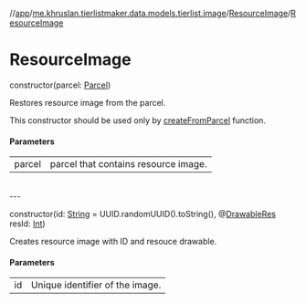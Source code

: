 //[app](../../../index.md)/[me.khruslan.tierlistmaker.data.models.tierlist.image](../index.md)/[ResourceImage](index.md)/[ResourceImage](-resource-image.md)

# ResourceImage

constructor(parcel: [Parcel](https://developer.android.com/reference/kotlin/android/os/Parcel.html))

Restores resource image from the parcel.

This constructor should be used only by [createFromParcel](-c-r-e-a-t-o-r/create-from-parcel.md) function.

#### Parameters

| | |
|---|---|
| parcel | parcel that contains resource image. |
<br>
---
<br>

constructor(id: [String](https://kotlinlang.org/api/latest/jvm/stdlib/kotlin/-string/index.html) = UUID.randomUUID().toString(), @[DrawableRes ](https://developer.android.com/reference/kotlin/androidx/annotation/DrawableRes.html)resId: [Int](https://kotlinlang.org/api/latest/jvm/stdlib/kotlin/-int/index.html))

Creates resource image with ID and resouce drawable.

#### Parameters

| | |
|---|---|
| id | Unique identifier of the image. |
